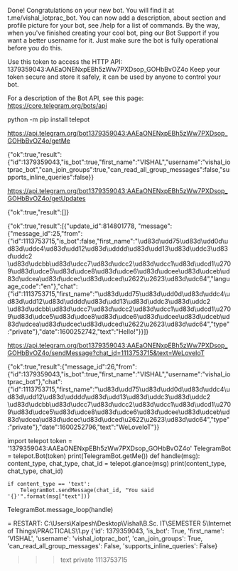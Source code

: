 Done! Congratulations on your new bot. You will find it at t.me/vishal_iotprac_bot. You can now add a description, about section and profile picture for your bot, see /help for a list of commands. By the way, when you've finished creating your cool bot, ping our Bot Support if you want a better username for it. Just make sure the bot is fully operational before you do this.

Use this token to access the HTTP API:
1379359043:AAEaONENxpEBh5zWw7PXDsop_GOHbBvOZ4o
Keep your token secure and store it safely, it can be used by anyone to control your bot.

For a description of the Bot API, see this page: https://core.telegram.org/bots/api

python -m pip install telepot

https://api.telegram.org/bot1379359043:AAEaONENxpEBh5zWw7PXDsop_GOHbBvOZ4o/getMe

{"ok":true,"result":{"id":1379359043,"is_bot":true,"first_name":"VISHAL","username":"vishal_iotprac_bot","can_join_groups":true,"can_read_all_group_messages":false,"supports_inline_queries":false}}

https://api.telegram.org/bot1379359043:AAEaONENxpEBh5zWw7PXDsop_GOHbBvOZ4o/getUpdates

{"ok":true,"result":[]}

{"ok":true,"result":[{"update_id":814801778,
"message":{"message_id":25,"from":{"id":1113753715,"is_bot":false,"first_name":"\ud83d\udd75\ud83d\udd0d\ud83d\uddc4\ud83d\udd12\ud83d\udddd\ud83d\udd13\ud83d\uddc3\ud83d\uddc2 \ud83d\udcbb\ud83d\udcc7\ud83d\udcc2\ud83d\udcc1\ud83d\udcd1\u2709\ud83d\udce5\ud83d\udce8\ud83d\udce6\ud83d\udcee\ud83d\udceb\ud83d\udcea\ud83d\udcec\ud83d\udced\u2622\u2623\ud83d\udc64","language_code":"en"},"chat":{"id":1113753715,"first_name":"\ud83d\udd75\ud83d\udd0d\ud83d\uddc4\ud83d\udd12\ud83d\udddd\ud83d\udd13\ud83d\uddc3\ud83d\uddc2 \ud83d\udcbb\ud83d\udcc7\ud83d\udcc2\ud83d\udcc1\ud83d\udcd1\u2709\ud83d\udce5\ud83d\udce8\ud83d\udce6\ud83d\udcee\ud83d\udceb\ud83d\udcea\ud83d\udcec\ud83d\udced\u2622\u2623\ud83d\udc64","type":"private"},"date":1600252742,"text":"Hello!"}}]}

https://api.telegram.org/bot1379359043:AAEaONENxpEBh5zWw7PXDsop_GOHbBvOZ4o/sendMessage?chat_id=1113753715&text=WeLoveIoT

{"ok":true,"result":{"message_id":26,"from":{"id":1379359043,"is_bot":true,"first_name":"VISHAL","username":"vishal_iotprac_bot"},"chat":{"id":1113753715,"first_name":"\ud83d\udd75\ud83d\udd0d\ud83d\uddc4\ud83d\udd12\ud83d\udddd\ud83d\udd13\ud83d\uddc3\ud83d\uddc2 \ud83d\udcbb\ud83d\udcc7\ud83d\udcc2\ud83d\udcc1\ud83d\udcd1\u2709\ud83d\udce5\ud83d\udce8\ud83d\udce6\ud83d\udcee\ud83d\udceb\ud83d\udcea\ud83d\udcec\ud83d\udced\u2622\u2623\ud83d\udc64","type":"private"},"date":1600252796,"text":"WeLoveIoT"}}

import telepot
token = '1379359043:AAEaONENxpEBh5zWw7PXDsop_GOHbBvOZ4o'
TelegramBot = telepot.Bot(token)
print(TelegramBot.getMe())
def handle(msg):
    content_type, chat_type, chat_id = telepot.glance(msg)
    print(content_type, chat_type, chat_id)

    if content_type == 'text':
        TelegramBot.sendMessage(chat_id, "You said '{}'".format(msg["text"]))


TelegramBot.message_loop(handle)

>>> 
= RESTART: C:\Users\Kalpesh\Desktop\Vishal\B.Sc. IT\SEMESTER 5\Internet of Things\PRACTICALS\1.py
{'id': 1379359043, 'is_bot': True, 'first_name': 'VISHAL', 'username': 'vishal_iotprac_bot', 'can_join_groups': True, 'can_read_all_group_messages': False, 'supports_inline_queries': False}
>>> text private 1113753715
